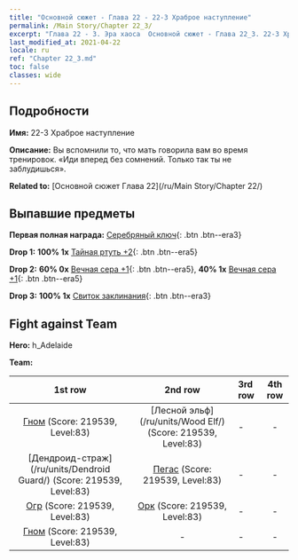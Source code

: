 ```yaml
---
title: "Основной сюжет - Глава 22 - 22-3 Храброе наступление"
permalink: /Main Story/Chapter 22_3/
excerpt: "Глава 22 - 3. Эра хаоса  Основной сюжет - Глава 22_3. 22-3 Храброе наступление"
last_modified_at: 2021-04-22
locale: ru
ref: "Chapter 22_3.md"
toc: false
classes: wide
---
```


## Подробности

 **Имя:** 22-3 Храброе наступление

 **Описание:** Вы вспомнили то, что мать говорила вам во время тренировок. «Иди вперед без сомнений. Только так ты не заблудишься».

 **Related to:** [Основной сюжет Глава 22](/ru/Main Story/Chapter 22/)

## Выпавшие предметы

 **Первая полная награда:** [Серебряный ключ](/ItemsRU/con_693/){: .btn .btn--era3}

 **Drop 1:** **100% 1x** [Тайная ртуть +2](/ItemsRU/mat_77/){: .btn .btn--era5}

 **Drop 2:** **60% 0x** [Вечная сера +1](/ItemsRU/mat_71/){: .btn .btn--era5}, **40% 1x** [Вечная сера +1](/ItemsRU/mat_71/){: .btn .btn--era5}

 **Drop 3:** **100% 1x** [Свиток заклинания](/ItemsRU/con_694/){: .btn .btn--era3}


## Fight against Team
 **Hero:** h_Adelaide

 **Team:**


  | 1st row | 2nd row | 3rd row | 4th row |
  |:----:|:----:|:----|:----:|
  | [Гном](/ru/units/Dwarf/) (Score: 219539, Level:83)  | [Лесной эльф](/ru/units/Wood Elf/) (Score: 219539, Level:83)  | - | - |
  | [Дендроид-страж](/ru/units/Dendroid Guard/) (Score: 219539, Level:83)  | [Пегас](/ru/units/Pegasus/) (Score: 219539, Level:83)  | - | - |
  | [Огр](/ru/units/Ogre/) (Score: 219539, Level:83)  | [Орк](/ru/units/Orc/) (Score: 219539, Level:83)  | - | - |
  | [Гном](/ru/units/Dwarf/) (Score: 219539, Level:83)  | - | - | - |


